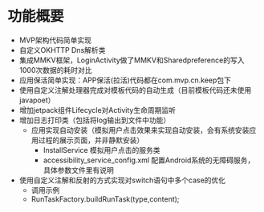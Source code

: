 

# 功能概要
   * MVP架构代码简单实现
   * 自定义OKHTTP Dns解析类
   * 集成MMKV框架，LoginActivity做了MMKV和Sharedpreference的写入1000次数据的耗时对比
   * 应用保活简单实现：APP保活(拉活)代码都在com.mvp.cn.keep包下
   * 使用自定义注解处理器完成对模板代码的自动生成（目前模板代码还未使用javapoet）
   * 增加jetpack组件Lifecycle对Activity生命周期监听
   * 增加日志打印类（包括将log输出到文件中功能）
     + 应用实现自动安装（模拟用户点击效果来实现自动安装，会有系统安装应用过程的展示页面，并非静默安装）
       - InstallService 模拟用户点击的服务类
       - accessibility_service_config.xml 配置Android系统的无障碍服务，具体参数文件里有说明
  * 使用自定义注解和反射的方式实现对switch语句中多个case的优化
     + 调用示例
      - RunTaskFactory.buildRunTask(type,content);

